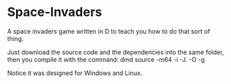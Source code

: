 # Space-Invaders
A space invaders game written in D to teach you how to do that sort of thing.

Just download the source code and the dependencies into the same folder, then you compile it with the command: dmd source -m64 -i -J. -O -g

Notice it was designed for Windows and Linux.
